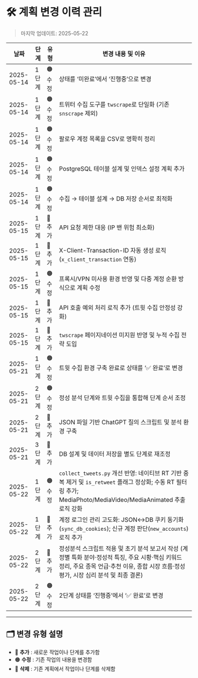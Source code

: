 # 🛠️ 계획 변경 이력 관리

> 마지막 업데이트: 2025-05-22  

| 날짜       | 단계  | 유형   | 변경 내용 및 이유                                                                                                                                                                  |
| ---------- | ----- | ------ | ---------------------------------------------------------------------------------------------------------------------------------------------------------------------------------- |
| 2025-05-14 | 1단계 | 🟠 수정 | 상태를 ‘미완료’에서 ‘진행중’으로 변경                                                                                                                                              |
| 2025-05-14 | 1단계 | 🟠 수정 | 트위터 수집 도구를 `twscrape`로 단일화 (기존 `snscrape` 제외)                                                                                                                      |
| 2025-05-14 | 1단계 | 🟠 수정 | 팔로우 계정 목록을 CSV로 명확히 정리                                                                                                                                               |
| 2025-05-14 | 1단계 | 🟠 수정 | PostgreSQL 테이블 설계 및 인덱스 설정 계획 추가                                                                                                                                    |
| 2025-05-14 | 1단계 | 🟠 수정 | 수집 → 테이블 설계 → DB 저장 순서로 최적화                                                                                                                                         |
| 2025-05-15 | 1단계 | 🔵 추가 | API 요청 제한 대응 (IP 밴 위험 최소화)                                                                                                                                             |
| 2025-05-15 | 1단계 | 🔵 추가 | X-Client-Transaction-ID 자동 생성 로직 (`x_client_transaction` 연동)                                                                                                               |
| 2025-05-15 | 1단계 | 🟠 수정 | 프록시/​VPN 미사용 환경 반영 및 다중 계정 순환 방식으로 계획 수정                                                                                                                  |
| 2025-05-15 | 1단계 | 🔵 추가 | API 호출 예외 처리 로직 추가 (트윗 수집 안정성 강화)                                                                                                                               |
| 2025-05-15 | 1단계 | 🔵 추가 | `twscrape` 페이지네이션 미지원 반영 및 누적 수집 전략 도입                                                                                                                         |
| 2025-05-21 | 1단계 | 🟠 수정 | 트윗 수집 환경 구축 완료로 상태를 ‘✅ 완료’로 변경                                                                                                                                  |
| 2025-05-21 | 2단계 | 🟠 수정 | 정성 분석 단계와 트윗 수집을 통합해 단계 순서 조정                                                                                                                                 |
| 2025-05-21 | 2단계 | 🔵 추가 | JSON 파일 기반 ChatGPT 질의 스크립트 및 분석 환경 구축                                                                                                                             |
| 2025-05-21 | 3단계 | 🔵 추가 | DB 설계 및 데이터 저장을 별도 단계로 재조정                                                                                                                                        |
| 2025-05-22 | 1단계 | 🟠 수정 | `collect_tweets.py` 개선 반영: 네이티브 RT 기반 중복 제거 및 `is_retweet` 플래그 정상화; 수동 RT 필터링 추가; MediaPhoto/MediaVideo/MediaAnimated 추출 로직 강화               |
| 2025-05-22 | 1단계 | 🔵 추가 | 계정 로그인 관리 고도화: JSON↔DB 쿠키 동기화(`sync_db_cookies`); 신규 계정 판단(`new_accounts`) 로직 추가                                                                             |
| 2025-05-22 | 2단계 | 🔵 추가 | 정성분석 스크립트 적용 및 초기 분석 보고서 작성 (계정별 특화 분야·정성적 특징, 주요 시황·핵심 키워드 정리, 주요 종목 언급·추천 이유, 종합 시장 흐름·정성 평가, 시장 심리 분석 및 최종 결론) |
| 2025-05-22 | 2단계 | 🟠 수정 | 2단계 상태를 ‘진행중’에서 ‘✅ 완료’로 변경                                                                                                                                          |

---

## 🗂️ **변경 유형 설명**

- 🔵 **추가** : 새로운 작업이나 단계를 추가함  
- 🟠 **수정** : 기존 작업의 내용을 변경함  
- 🔴 **삭제** : 기존 계획에서 작업이나 단계를 삭제함  
